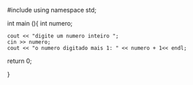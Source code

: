 #include <iostream>
using namespace std;

int main (){
	int numero; 
 
	cout << "digite um numero inteiro ";
	cin >> numero; 
	cout << "o numero digitado mais 1: " << numero + 1<< endl;
	
return 0;
	
}
